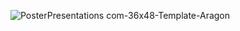 ![PosterPresentations com-36x48-Template-Aragon](https://github.com/ctimmons25/CapstoneProject/assets/22602103/88288def-774b-44db-a650-eeedd6eddd24)
